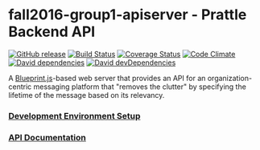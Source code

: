 # fall2016-group1-apiserver - Prattle Backend API

[![GitHub release](https://img.shields.io/github/release/CS450-ECE461/fall2016-group1-apiserver.svg)](https://github.com/CS450-ECE461/fall2016-group1-apiserver/releases)
[![Build Status](https://img.shields.io/travis/CS450-ECE461/fall2016-group1-apiserver/master.svg)](https://travis-ci.org/CS450-ECE461/fall2016-group1-apiserver)
[![Coverage Status](https://coveralls.io/repos/github/CS450-ECE461/fall2016-group1-apiserver/badge.svg)](https://coveralls.io/github/CS450-ECE461/fall2016-group1-apiserver)
[![Code Climate](https://img.shields.io/codeclimate/github/CS450-ECE461/fall2016-group1-apiserver/badges/gpa.svg)](https://codeclimate.com/github/CS450-ECE461/fall2016-group1-apiserver) 
[![David dependencies](https://img.shields.io/david/CS450-ECE461/fall2016-group1-apiserver.svg)](https://david-dm.org/CS450-ECE461/fall2016-group1-apiserver)
[![David devDependencies](https://img.shields.io/david/dev/CS450-ECE461/fall2016-group1-apiserver.svg)](https://david-dm.org/CS450-ECE461/fall2016-group1-apiserver?type=dev)



A [Blueprint.js](https://github.com/onehilltech/blueprint)-based web server that provides an API for an organization-centric
messaging platform that "removes the clutter" by specifying the lifetime of the message based on its relevancy.

### [Development Environment Setup](docs/dev/README.md)
### [API Documentation](docs/api)
